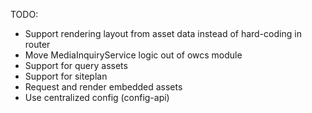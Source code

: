 TODO:

  - Support rendering layout from asset data instead of hard-coding in router
  - Move MediaInquiryService logic out of owcs module
  - Support for query assets
  - Support for siteplan
  - Request and render embedded assets
  - Use centralized config (config-api)
